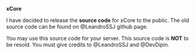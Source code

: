 **xCore**

I have decided to release the **source code** for xCore to the public. The old source code can be found on @LeandroSSJ github page.

You may use this source code for your server. This source code is **NOT** to be resold. You must give credits to @LeandroSSJ and @DevDipin.
